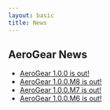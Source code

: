 ```yaml
---
layout: basic
title: News
---
```

## AeroGear News

* [AeroGear 1.0.0 is out!](2013/03/28/aerogear-1.0.0-is-out/)
* [AeroGear 1.0.0.M8 is out!](2013/01/30/aerogear-1.0.0.M8-is-out/)
* [AeroGear 1.0.0.M7 is out!](2012/12/20/aerogear-1.0.0.M7-is-out/)
* [AeroGear 1.0.0.M6 is out!](2012/10/24/aerogear-1.0.0.M6-is-out/)

